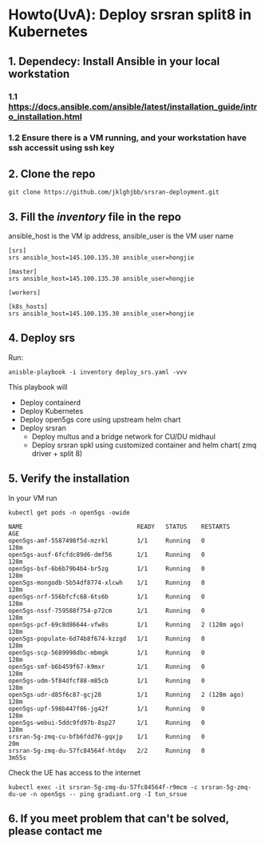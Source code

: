 # Howto(UvA): Deploy srsran split8 in Kubernetes  
## 1. Dependecy: Install Ansible in your local workstation
### 1.1 https://docs.ansible.com/ansible/latest/installation_guide/intro_installation.html
### 1.2 Ensure there is a VM running, and your workstation have ssh accessit using ssh key


## 2. Clone the repo 
```git clone https://github.com/jklghjbb/srsran-deployment.git```

## 3. Fill the <i>inventory</i> file in the repo
ansible_host is the VM ip address, ansible_user is the VM user name
```
[srs]
srs ansible_host=145.100.135.30 ansible_user=hongjie

[master]
srs ansible_host=145.100.135.30 ansible_user=hongjie

[workers]

[k8s_hosts]
srs ansible_host=145.100.135.30 ansible_user=hongjie
```

## 4. Deploy srs
Run:

```anisble-playbook -i inventory deploy_srs.yaml -vvv```

This playbook will 
* Deploy containerd
* Deploy Kubernetes
* Deploy open5gs core using upstream helm chart
* Deploy srsran 
    * Deploy multus and a bridge network for CU/DU midhaul
    * Deploy srsran spkl using customized container and helm chart( zmq driver + split 8)

## 5. Verify the installation
In your VM run

```kubectl get pods -n open5gs -owide```
```
NAME                                READY   STATUS    RESTARTS       AGE
open5gs-amf-5587498f5d-mzrkl        1/1     Running   0              128m
open5gs-ausf-6fcfdc89d6-dmf56       1/1     Running   0              128m
open5gs-bsf-6b6b79b4b4-br5zg        1/1     Running   0              128m
open5gs-mongodb-5b54df8774-xlcwh    1/1     Running   0              128m
open5gs-nrf-556bfcfc68-6ts6b        1/1     Running   0              128m
open5gs-nssf-759588f754-p72cm       1/1     Running   0              128m
open5gs-pcf-69c8d86644-vfw8s        1/1     Running   2 (128m ago)   128m
open5gs-populate-6d74b8f674-kzzgd   1/1     Running   0              128m
open5gs-scp-5689998dbc-mbmgk        1/1     Running   0              128m
open5gs-smf-b6b459f67-k9mxr         1/1     Running   0              128m
open5gs-udm-5f84dfcf88-m85cb        1/1     Running   0              128m
open5gs-udr-d85f6c87-gcj28          1/1     Running   2 (128m ago)   128m
open5gs-upf-598b447f86-jg42f        1/1     Running   0              128m
open5gs-webui-5ddc9fd97b-8sp27      1/1     Running   0              128m
srsran-5g-zmq-cu-bfb6fdd76-gqxjp    1/1     Running   0              20m
srsran-5g-zmq-du-57fc84564f-htdqv   2/2     Running   0              3m55s
```
Check the UE has access to the internet
```
kubectl exec -it srsran-5g-zmq-du-57fc84564f-r9mcm -c srsran-5g-zmq-du-ue -n open5gs -- ping gradiant.org -I tun_srsue
```

## 6. If you meet problem that can't be solved, please contact me


